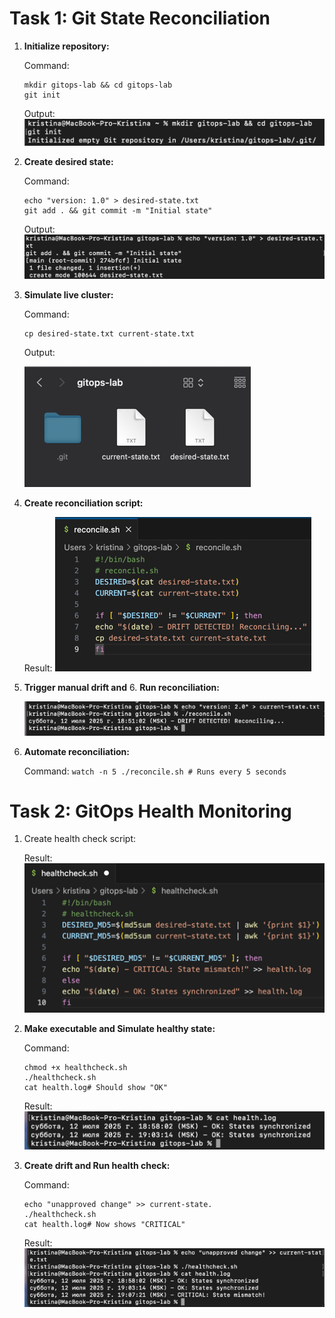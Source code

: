 # Task 1: Git State Reconciliation

1. **Initialize repository:**
    
    Command:
    ```commandline
    mkdir gitops-lab && cd gitops-lab
    git init
    ```
   
    Output:
    ![img.png](Images/img_lab7.png)

2. **Create desired state:**

    Command:
    ```commandline
    echo "version: 1.0" > desired-state.txt
    git add . && git commit -m "Initial state"
    ```
   
    Output:
    ![img.png](Images/img1_lab7.png)    

3. **Simulate live cluster:**

    Command:
    ```commandline
    cp desired-state.txt current-state.txt
    ```
    
    Output:
    
    ![img.png](Images/img2_lab7.png)

4. **Create reconciliation script:**
    
    Result: 
    ![img.png](Images/img3_lab7.png)

5. **Trigger manual drift and** 6. **Run reconciliation:**

    ![img.png](Images/img4_lab7.png)

7. **Automate reconciliation:**

    Command: `watch -n 5 ./reconcile.sh # Runs every 5 seconds`

# Task 2: GitOps Health Monitoring

1. Create health check script:

    Result: 
    ![img.png](Images/img5_lab7.png)
2. **Make executable and Simulate healthy state:**

    Command:
    ```commandline
    chmod +x healthcheck.sh
    ./healthcheck.sh
    cat health.log# Should show "OK"
    ```

    Result: 
    ![img.png](Images/img6_lab7.png)
3. **Create drift and Run health check:**

    Command: 
    ```commandline
    echo "unapproved change" >> current-state.
    ./healthcheck.sh
    cat health.log# Now shows "CRITICAL"
    ```
    
    Result:
    ![img.png](Images/img7_lab7.png)
